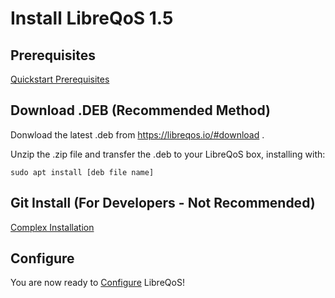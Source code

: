 # Install LibreQoS 1.5

## Prerequisites

[Quickstart Prerequisites](quickstart-prereq.md)

## Download .DEB (Recommended Method)

Donwload the latest .deb from https://libreqos.io/#download .

Unzip the .zip file and transfer the .deb to your LibreQoS box, installing with:
```
sudo apt install [deb file name]
```

## Git Install (For Developers - Not Recommended)

[Complex Installation](../TechnicalDocs/git-install.md)

## Configure

You are now ready to [Configure](./configuration.md) LibreQoS!
